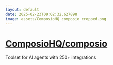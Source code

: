 ```yaml
---
layout: default
date: 2025-02-23T09:02:32.627898
image: assets/ComposioHQ_composio_cropped.png
---
```


# [ComposioHQ/composio](https://github.com/ComposioHQ/composio)

Toolset for AI agents with 250+ integrations
